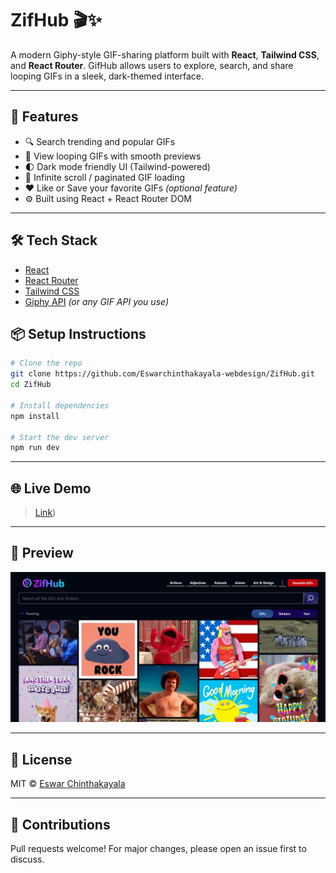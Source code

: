 # ZifHub 🎬✨

A modern Giphy-style GIF-sharing platform built with **React**, **Tailwind CSS**, and **React Router**. GifHub allows users to explore, search, and share looping GIFs in a sleek, dark-themed interface.

---

## 🚀 Features

- 🔍 Search trending and popular GIFs  
- 🎥 View looping GIFs with smooth previews  
- 🌓 Dark mode friendly UI (Tailwind-powered)  
- 🔁 Infinite scroll / paginated GIF loading  
- ❤️ Like or Save your favorite GIFs *(optional feature)*  
- ⚙️ Built using React + React Router DOM  

---

## 🛠 Tech Stack

- [React](https://reactjs.org/)
- [React Router](https://reactrouter.com/)
- [Tailwind CSS](https://tailwindcss.com/)
- [Giphy API](https://developers.giphy.com/) *(or any GIF API you use)*

## 📦 Setup Instructions

```bash
# Clone the repo
git clone https://github.com/Eswarchinthakayala-webdesign/ZifHub.git
cd ZifHub

# Install dependencies
npm install

# Start the dev server
npm run dev
```

---

## 🌐 Live Demo

>  [Link](https://zifhub.vercel.app/))

---

## 📸 Preview

![GifHub Preview](./public/preview.png)

---

## 📄 License

MIT © [Eswar Chinthakayala](https://github.com/Eswarchinthakayala-webdesign)

---

## 🙌 Contributions

Pull requests welcome! For major changes, please open an issue first to discuss.
